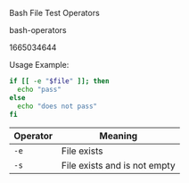 Bash File Test Operators

bash-operators

1665034644

Usage Example:
```bash
if [[ -e "$file" ]]; then
  echo "pass"
else
  echo "does not pass"
fi
```

| Operator | Meaning                      |
|----------|------------------------------|
| `-e`     | File exists                  |
| `-s`     | File exists and is not empty |
